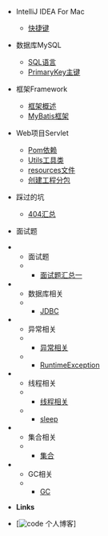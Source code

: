 - IntelliJ IDEA For Mac 

  - [快捷键](Documents/IDEA/快捷键.md)


- 数据库MySQL

  - [SQL语言](Documents/MySQL/SQL.md)
  - [PrimaryKey主键](Documents/MySQL/PrimaryKey.md)


- 框架Framework

  - [框架概述](Documents/框架/框架概述.md)
  - [MyBatis框架](Documents/框架/MyBatis框架.md)


- Web项目Servlet

  - [Pom依赖](Documents/Web项目Servlet/Web项目下Maven模块Pom依赖.md)
  - [Utils工具类](Documents/Web项目Servlet/Utils工具类.md)
  - [resources文件](Documents/Web项目Servlet/resources文件.md)
  - [创建工程分包](Documents/Web项目Servlet/创建工程分包.md)

- 踩过的坑

  - [404汇总](Documents/踩过的坑/404汇总.md)

- 面试题 

- - 面试题 
  - - [面试题汇总一](Documents/面试刷题/面试题汇总一.md)
- - 数据库相关 
  - - [JDBC](Documents/面试刷题/数据库相关/JDBC.md)
- - 异常相关 
  - - [异常相关](Documents/面试刷题/异常相关/异常相关.md)
  - - [RuntimeException](Documents/面试刷题/异常相关/RuntimeException.md)
- - 线程相关 
  - - [线程相关](Documents/面试刷题/线程相关/线程相关.md)
  - - [sleep](Documents/面试刷题/线程相关/sleep.md)
- - 集合相关 
  - - [集合](Documents/面试刷题/集合相关/集合.md)
- - GC相关 
  - - [GC](Documents/面试刷题/GC相关/GC.md)








- **Links**
- [![code](https://) 个人博客]